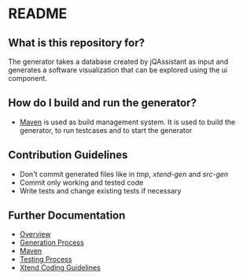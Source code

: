 # README #

## What is this repository for?

The generator takes a database created by jQAssistant as input and generates a software visualization that can be explored using the ui component.

## How do I build and run the generator?
* [Maven](../wiki/Maven) is used as build management system. It is used to build the generator, to run testcases and to start the generator

## Contribution Guidelines

* Don't commit generated files like in *tmp*, *xtend-gen* and *src-gen*
* Commit only working and tested code
* Write tests and change existing tests if necessary

## Further Documentation

* [Overview](../wiki/Generator%20Overview)
* [Generation Process](../wiki/Generation%20Process)
* [Maven](../wiki/Maven)
* [Testing Process](../wiki/Testing%20Process%20Generator)
* [Xtend Coding Guidelines](../wiki/Xtend%20Coding%20Guidelines)

